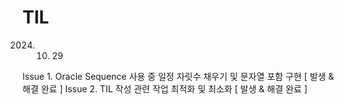 # TIL
 
2024. 10. 29

Issue 1. Oracle Sequence 사용 중 일정 자릿수 채우기 및 문자열 포함 구현 [ 발생 & 해결 완료 ]
Issue 2. TIL 작성 관련 작업 최적화 및 최소화 [ 발생 & 해결 완료 ]
